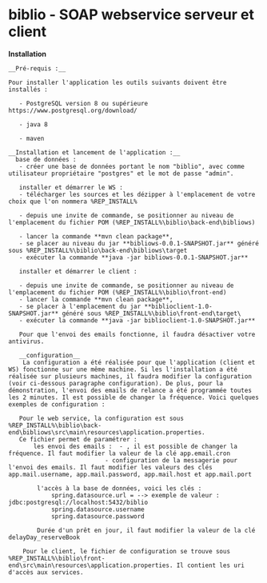 # biblio - SOAP webservice serveur et client

__Installation__

    __Pré-requis :__
    
    Pour installer l'application les outils suivants doivent être installés :
  
       - PostgreSQL version 8 ou supérieure https://www.postgresql.org/download/
    
       - java 8
       
       - maven
  
    __Installation et lancement de l'application :__
      base de données :
       - créer une base de données portant le nom "biblio", avec comme utilisateur propriétaire "postgres" et le mot de passe "admin".
       
       installer et démarrer le WS :  
       - télécharger les sources et les dézipper à l'emplacement de votre choix que l'on nommera %REP_INSTALL%
       
       - depuis une invite de commande, se positionner au niveau de l'emplacement du fichier POM (%REP_INSTALL%\biblio\back-end\bibliows)
       
       - lancer la commande **mvn clean package**, 
       - se placer au niveau du jar **bibliows-0.0.1-SNAPSHOT.jar** généré sous %REP_INSTALL%\biblio\back-end\bibliows\target
       - exécuter la commande **java -jar bibliows-0.0.1-SNAPSHOT.jar**
       
       installer et démarrer le client :      
        
       - depuis une invite de commande, se positionner au niveau de l'emplacement du fichier POM (%REP_INSTALL%\biblio\front-end)
       - lancer la commande **mvn clean package**, 
       - se placer à l'emplacement du jar **biblioclient-1.0-SNAPSHOT.jar** généré sous %REP_INSTALL%\biblio\front-end\target\
       - exécuter la commande **java -jar biblioclient-1.0-SNAPSHOT.jar**
       
       Pour que l'envoi des emails fonctionne, il faudra désactiver votre antivirus.
       
       __configuration__ 
        La configuration a été réalisée pour que l'application (client et WS) fonctionne sur une même machine. Si les l'installation a été réalisée sur plusieurs machines, il faudra modifier la configuration (voir ci-dessous paragraphe configuration). De plus, pour la démonstration, l'envoi des emails de relance a été programmée toutes les 2 minutes. Il est possible de changer la fréquence. Voici quelques exemples de configuration :
   
       Pour le web service, la configuration est sous %REP_INSTALL%\biblio\back-end\bibliows\src\main\resources\application.properties.
       Ce fichier permet de paramétrer :
           les envoi des emails :  - , il est possible de changer la fréquence. Il faut modifier la valeur de la clé app.email.cron
                               - configuration de la messagerie pour l'envoi des emails. Il faut modifier les valeurs des clés app.mail.username, app.mail.password, app.mail.host et app.mail.port
                        
            l'accès à la base de données, voici les clés :
                spring.datasource.url = --> exemple de valeur :  jdbc:postgresql://localhost:5432/biblio
                spring.datasource.username
                spring.datasource.password
                
            Durée d'un prêt en jour, il faut modifier la valeur de la clé delayDay_reserveBook
        
        Pour le client, le fichier de configuration se trouve sous %REP_INSTALL%\biblio\front-end\src\main\resources\application.properties. Il contient les uri d'accès aux services.
       
